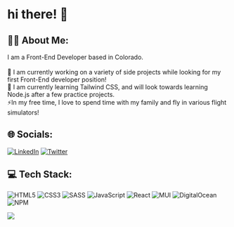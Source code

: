 # hi there! 👋

## 👨‍💻 About Me:

I am a Front-End Developer based in Colorado.<br><br>🔭 I am currently working on a variety of side projects while looking for my first Front-End developer position!<br>🌱 I am currently learning Tailwind CSS, and will look towards learning Node.js after a few practice projects.<br>⚡In my free time, I love to spend time with my family and fly in various flight simulators!<br>

## 🌐 Socials:

[![LinkedIn](https://img.shields.io/badge/LinkedIn-%230077B5.svg?logo=linkedin&logoColor=white)](https://linkedin.com/in/dpass47) [![Twitter](https://img.shields.io/badge/Twitter-%231DA1F2.svg?logo=Twitter&logoColor=white)](https://twitter.com/dpass47)

## 💻 Tech Stack:

![HTML5](https://img.shields.io/badge/html5-%23E34F26.svg?style=for-the-badge&logo=html5&logoColor=white) ![CSS3](https://img.shields.io/badge/css3-%231572B6.svg?style=for-the-badge&logo=css3&logoColor=white) ![SASS](https://img.shields.io/badge/SASS-hotpink.svg?style=for-the-badge&logo=SASS&logoColor=white) ![JavaScript](https://img.shields.io/badge/javascript-%23323330.svg?style=for-the-badge&logo=javascript&logoColor=%23F7DF1E) ![React](https://img.shields.io/badge/react-%2320232a.svg?style=for-the-badge&logo=react&logoColor=%2361DAFB) ![MUI](https://img.shields.io/badge/MUI-%230081CB.svg?style=for-the-badge&logo=material-ui&logoColor=white) ![DigitalOcean](https://img.shields.io/badge/DigitalOcean-%230167ff.svg?style=for-the-badge&logo=digitalOcean&logoColor=white) ![NPM](https://img.shields.io/badge/NPM-%23000000.svg?style=for-the-badge&logo=npm&logoColor=white)

![](https://github-readme-stats.vercel.app/api/top-langs/?username=dpass47&theme=material-palenight&hide_border=true&include_all_commits=false&count_private=false&layout=compact)

